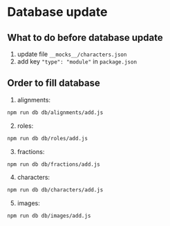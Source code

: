 # Database update

## What to do before database update
1. update file `__mocks__/characters.json`
2. add key `"type": "module"` in `package.json`

## Order to fill database
1. alignments:
```bash
npm run db db/alignments/add.js
```

2. roles:
```bash
npm run db db/roles/add.js
```

3. fractions:
```bash
npm run db db/fractions/add.js
```

4. characters:
```bash
npm run db db/characters/add.js
```

5. images:
```bash
npm run db db/images/add.js
```
